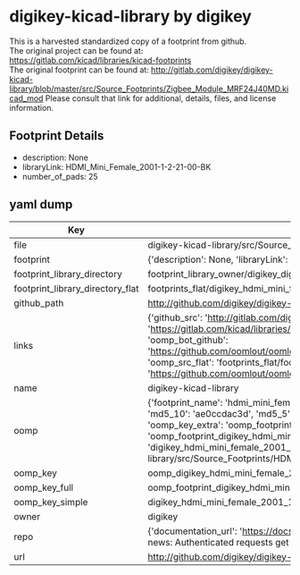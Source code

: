 # digikey-kicad-library by digikey  
This is a harvested standardized copy of a footprint from github.  
The original project can be found at:  
https://gitlab.com/kicad/libraries/kicad-footprints  
The original footprint can be found at:
http://gitlab.com/digikey/digikey-kicad-library/blob/master/src/Source_Footprints/Zigbee_Module_MRF24J40MD.kicad_mod
Please consult that link for additional, details, files, and license information.  
## Footprint Details
* description: None  
* libraryLink: HDMI_Mini_Female_2001-1-2-21-00-BK  
* number_of_pads: 25  
## yaml dump  
| Key | Value |  
| --- | --- |  
| file | digikey-kicad-library/src/Source_Footprints/HDMI_Mini_Female_2001-1-2-21-00-BK.kicad_mod |  
| footprint | {'description': None, 'libraryLink': 'HDMI_Mini_Female_2001-1-2-21-00-BK', 'number_of_pads': 25} |  
| footprint_library_directory | footprint_library_owner/digikey_digikey-kicad-library |  
| footprint_library_directory_flat | footprints_flat/digikey_hdmi_mini_female_2001_1_2_21_00_bk_hdmi_mini_female_2001_1_2_21_00_bk/working |  
| github_path | http://github.com/digikey/digikey-kicad-library/blob/master/src/Source_Footprints/HDMI_Mini_Female_2001-1-2-21-00-BK.kicad_mod |  
| links | {'github_src': 'http://gitlab.com/digikey/digikey-kicad-library/blob/master/src/Source_Footprints/Zigbee_Module_MRF24J40MD.kicad_mod', 'github_src_repo': 'https://gitlab.com/kicad/libraries/kicad-footprints', 'oomp_bot': 'footprints/digikey_hdmi_mini_female_2001_1_2_21_00_bk_hdmi_mini_female_2001_1_2_21_00_bk/working', 'oomp_bot_github': 'https://github.com/oomlout/oomlout_oomp_footprint_bot/tree/main/footprints/digikey_hdmi_mini_female_2001_1_2_21_00_bk_hdmi_mini_female_2001_1_2_21_00_bk/working', 'oomp_src_flat': 'footprints_flat/footprints_flat/digikey_hdmi_mini_female_2001_1_2_21_00_bk_hdmi_mini_female_2001_1_2_21_00_bk/working', 'oomp_src_flat_github': 'https://github.com/oomlout/oomlout_oomp_footprint_src/tree/main/footprints_flat/digikey_hdmi_mini_female_2001_1_2_21_00_bk_hdmi_mini_female_2001_1_2_21_00_bk/working'} |  
| name | digikey-kicad-library |  
| oomp | {'footprint_name': 'hdmi_mini_female_2001_1_2_21_00_bk', 'library_name': 'hdmi_mini_female_2001_1_2_21_00_bk_kicad_mod', 'md5': 'ae0ccdac3dcf66cb90c595272c8b27da', 'md5_10': 'ae0ccdac3d', 'md5_5': 'ae0cc', 'md5_6': 'ae0ccd', 'oomp_key': 'oomp_digikey_hdmi_mini_female_2001_1_2_21_00_bk_hdmi_mini_female_2001_1_2_21_00_bk', 'oomp_key_extra': 'oomp_footprint_digikey_hdmi_mini_female_2001_1_2_21_00_bk_hdmi_mini_female_2001_1_2_21_00_bk', 'oomp_key_full': 'oomp_footprint_digikey_hdmi_mini_female_2001_1_2_21_00_bk_hdmi_mini_female_2001_1_2_21_00_bk_ae0ccd', 'oomp_key_simple': 'digikey_hdmi_mini_female_2001_1_2_21_00_bk_hdmi_mini_female_2001_1_2_21_00_bk', 'original_filename': 'digikey-kicad-library/src/Source_Footprints/HDMI_Mini_Female_2001-1-2-21-00-BK.kicad_mod', 'owner_name': 'digikey'} |  
| oomp_key | oomp_digikey_hdmi_mini_female_2001_1_2_21_00_bk_hdmi_mini_female_2001_1_2_21_00_bk |  
| oomp_key_full | oomp_footprint_digikey_hdmi_mini_female_2001_1_2_21_00_bk_hdmi_mini_female_2001_1_2_21_00_bk |  
| oomp_key_simple | digikey_hdmi_mini_female_2001_1_2_21_00_bk_hdmi_mini_female_2001_1_2_21_00_bk |  
| owner | digikey |  
| repo | {'documentation_url': 'https://docs.github.com/rest/overview/resources-in-the-rest-api#rate-limiting', 'message': "API rate limit exceeded for 84.66.173.59. (But here's the good news: Authenticated requests get a higher rate limit. Check out the documentation for more details.)"} |  
| url | http://github.com/digikey/digikey-kicad-library |  

